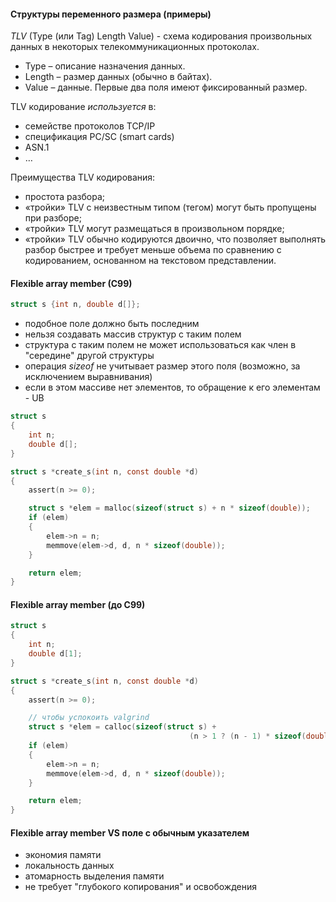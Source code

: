 
#### **Структуры переменного размера (примеры)**

*TLV* (Type (или Tag) Length Value) - схема кодирования произвольных данных в некоторых телекоммуникационных протоколах.
- Type – описание назначения данных.
- Length – размер данных (обычно в байтах).
- Value – данные.
Первые два поля имеют фиксированный размер.

TLV кодирование *используется* в:
- семействе протоколов TCP/IP
- спецификация PC/SC (smart cards)
- ASN.1
- …

Преимущества TLV кодирования:
- простота разбора;
- «тройки» TLV c неизвестным типом (тегом) могут быть пропущены при разборе;
- «тройки» TLV могут размещаться в произвольном порядке;
- «тройки» TLV обычно кодируются двоично, что позволяет выполнять разбор быстрее и требует меньше объема по сравнению с кодированием, основанном на текстовом представлении.

#### **Flexible array member (C99)**

```c
struct s {int n, double d[]};
```

- подобное поле должно быть последним
- нельзя создавать массив структур с таким полем
- структура с таким полем не может использоваться как член в "середине" другой структуры
- операция *sizeof* не учитывает размер этого поля (возможно, за исключением выравнивания)
- если в этом массиве нет элементов, то обращение к его элементам - UB

```c
struct s
{
	int n;
	double d[];
}

struct s *create_s(int n, const double *d)
{
	assert(n >= 0);

	struct s *elem = malloc(sizeof(struct s) + n * sizeof(double));
	if (elem)
	{
		elem->n = n;
		memmove(elem->d, d, n * sizeof(double));
	}

	return elem;
}
```

#### **Flexible array member (до C99)**

```c
struct s
{
	int n;
	double d[1];
}

struct s *create_s(int n, const double *d)
{
	assert(n >= 0);

	// чтобы успокоить valgrind
	struct s *elem = calloc(sizeof(struct s) + 
										(n > 1 ? (n - 1) * sizeof(double) : 0), 1);
	if (elem)
	{
		elem->n = n;
		memmove(elem->d, d, n * sizeof(double));
	}

	return elem;
}
```

#### **Flexible array member VS поле с обычным указателем**

- экономия памяти
- локальность данных
- атомарность выделения памяти
- не требует "глубокого копирования" и освобождения
